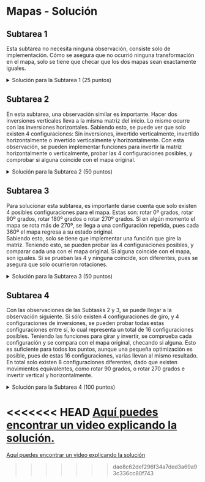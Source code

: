 # Mapas - Solución

## Subtarea 1

Esta subtarea no necesita ninguna observación, consiste solo de implementación. Cómo se asegura que no ocurrió ninguna transformación en el mapa, solo se tiene que checar que los dos mapas sean exactamente iguales.

<details><summary>Solución para la Subtarea 1 (25 puntos)</summary>

{{25.cpp}}

</details>

## Subtarea 2

En esta subtarea, una observación similar es importante. Hacer dos inversiones verticales lleva a la misma matriz del inicio. Lo mismo ocurre con las inversiones horizontales. Sabiendo esto, se puede ver que solo existen 4 configuraciones: Sin inversiones, invertido verticalmente, invertido horizontalmente o invertido verticalmente y horizontalmente.
Con esta observación, se pueden implementar funciones para invertir la matriz horizontalmente o verticalmente, probar las 4 configuraciones posibles, y comprobar si alguna coincide con el mapa original.

<details><summary>Solución para la Subtarea 2 (50 puntos)</summary>

{{50Inv.cpp}}

</details>

## Subtarea 3

Para solucionar esta subtarea, es importante darse cuenta que solo existen 4 posibles configuraciones para el mapa. Estas son: rotar 0º grados, rotar 90º grados, rotar 180º grados o rotar 270º grados. Si en algún momento el mapa se rota más de 270º, se llega a una configuración repetida, pues cada 360º el mapa regresa a su estado original.  
Sabiendo esto, solo se tiene que implementar una función que gire la matriz. Teniendo esto, se pueden probar las 4 configuraciones posibles, y comparar cada una con el mapa original. Si alguna coincide con el mapa, son iguales. Si se prueban las 4 y ninguna coincide, son diferentes, pues se asegura que solo ocurrieron rotaciones.

<details><summary>Solución para la Subtarea 3 (50 puntos)</summary>

{{50Giro.cpp}}

</details>

## Subtarea 4

Con las observaciones de las Subtasks 2 y 3, se puede llegar a la observación siguiente. Si sólo existen 4 configuraciones de giro, y 4 configuraciones de inversiones, se pueden probar todas estas configuraciones entre sí, lo cual representa un total de 16 configuraciones posibles. Teniendo las funciones para girar y invertir, se comprueba cada configuración y se compara con el mapa original, checando si alguna. Esto es suficiente para todos los puntos, aunque una pequeña optimización es posible, pues de estas 16 configuraciones, varias llevan al mismo resultado. En total solo existen 8 configuraciones diferentes, dado que existen movimientos equivalentes, como rotar 90 grados, o rotar 270 grados e invertir vertical y horizontalmente.

<details><summary>Solución para la Subtarea 4 (100 puntos)</summary>

{{solution.cpp}}

</details>

<<<<<<< HEAD
[Aquí puedes encontrar un video explicando la solución.](https://www.youtube.com/watch?v=YxSLPX1zKX4)
=======
[Aquí puedes encontrar un video explicando la solución](https://www.youtube.com/watch?v=YxSLPX1zKX4)
>>>>>>> dae8c62def296f34a7ded3a69a93c336cc80f743
